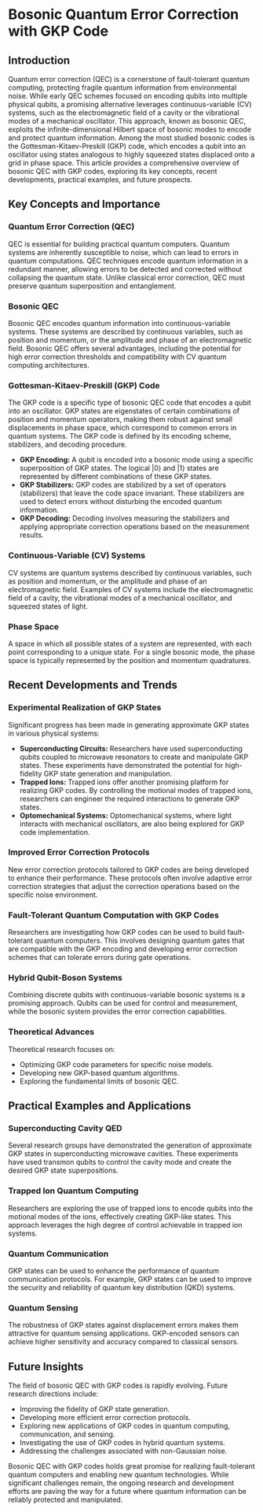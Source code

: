 # Bosonic Quantum Error Correction with GKP Code

## Introduction

Quantum error correction (QEC) is a cornerstone of fault-tolerant quantum computing, protecting fragile quantum information from environmental noise. While early QEC schemes focused on encoding qubits into multiple physical qubits, a promising alternative leverages continuous-variable (CV) systems, such as the electromagnetic field of a cavity or the vibrational modes of a mechanical oscillator. This approach, known as bosonic QEC, exploits the infinite-dimensional Hilbert space of bosonic modes to encode and protect quantum information. Among the most studied bosonic codes is the Gottesman-Kitaev-Preskill (GKP) code, which encodes a qubit into an oscillator using states analogous to highly squeezed states displaced onto a grid in phase space. This article provides a comprehensive overview of bosonic QEC with GKP codes, exploring its key concepts, recent developments, practical examples, and future prospects.

## Key Concepts and Importance

### Quantum Error Correction (QEC)

QEC is essential for building practical quantum computers. Quantum systems are inherently susceptible to noise, which can lead to errors in quantum computations. QEC techniques encode quantum information in a redundant manner, allowing errors to be detected and corrected without collapsing the quantum state. Unlike classical error correction, QEC must preserve quantum superposition and entanglement.

### Bosonic QEC

Bosonic QEC encodes quantum information into continuous-variable systems. These systems are described by continuous variables, such as position and momentum, or the amplitude and phase of an electromagnetic field. Bosonic QEC offers several advantages, including the potential for high error correction thresholds and compatibility with CV quantum computing architectures.

### Gottesman-Kitaev-Preskill (GKP) Code

The GKP code is a specific type of bosonic QEC code that encodes a qubit into an oscillator. GKP states are eigenstates of certain combinations of position and momentum operators, making them robust against small displacements in phase space, which correspond to common errors in quantum systems. The GKP code is defined by its encoding scheme, stabilizers, and decoding procedure.

*   **GKP Encoding:** A qubit is encoded into a bosonic mode using a specific superposition of GKP states. The logical |0⟩ and |1⟩ states are represented by different combinations of these GKP states.
*   **GKP Stabilizers:** GKP codes are stabilized by a set of operators (stabilizers) that leave the code space invariant. These stabilizers are used to detect errors without disturbing the encoded quantum information.
*   **GKP Decoding:** Decoding involves measuring the stabilizers and applying appropriate correction operations based on the measurement results.

### Continuous-Variable (CV) Systems

CV systems are quantum systems described by continuous variables, such as position and momentum, or the amplitude and phase of an electromagnetic field. Examples of CV systems include the electromagnetic field of a cavity, the vibrational modes of a mechanical oscillator, and squeezed states of light.

### Phase Space

A space in which all possible states of a system are represented, with each point corresponding to a unique state. For a single bosonic mode, the phase space is typically represented by the position and momentum quadratures.

## Recent Developments and Trends

### Experimental Realization of GKP States

Significant progress has been made in generating approximate GKP states in various physical systems:

*   **Superconducting Circuits:** Researchers have used superconducting qubits coupled to microwave resonators to create and manipulate GKP states. These experiments have demonstrated the potential for high-fidelity GKP state generation and manipulation.
*   **Trapped Ions:** Trapped ions offer another promising platform for realizing GKP codes. By controlling the motional modes of trapped ions, researchers can engineer the required interactions to generate GKP states.
*   **Optomechanical Systems:** Optomechanical systems, where light interacts with mechanical oscillators, are also being explored for GKP code implementation.

### Improved Error Correction Protocols

New error correction protocols tailored to GKP codes are being developed to enhance their performance. These protocols often involve adaptive error correction strategies that adjust the correction operations based on the specific noise environment.

### Fault-Tolerant Quantum Computation with GKP Codes

Researchers are investigating how GKP codes can be used to build fault-tolerant quantum computers. This involves designing quantum gates that are compatible with the GKP encoding and developing error correction schemes that can tolerate errors during gate operations.

### Hybrid Qubit-Boson Systems

Combining discrete qubits with continuous-variable bosonic systems is a promising approach. Qubits can be used for control and measurement, while the bosonic system provides the error correction capabilities.

### Theoretical Advances

Theoretical research focuses on:

*   Optimizing GKP code parameters for specific noise models.
*   Developing new GKP-based quantum algorithms.
*   Exploring the fundamental limits of bosonic QEC.

## Practical Examples and Applications

### Superconducting Cavity QED

Several research groups have demonstrated the generation of approximate GKP states in superconducting microwave cavities. These experiments have used transmon qubits to control the cavity mode and create the desired GKP state superpositions.

### Trapped Ion Quantum Computing

Researchers are exploring the use of trapped ions to encode qubits into the motional modes of the ions, effectively creating GKP-like states. This approach leverages the high degree of control achievable in trapped ion systems.

### Quantum Communication

GKP states can be used to enhance the performance of quantum communication protocols. For example, GKP states can be used to improve the security and reliability of quantum key distribution (QKD) systems.

### Quantum Sensing

The robustness of GKP states against displacement errors makes them attractive for quantum sensing applications. GKP-encoded sensors can achieve higher sensitivity and accuracy compared to classical sensors.

## Future Insights

The field of bosonic QEC with GKP codes is rapidly evolving. Future research directions include:

*   Improving the fidelity of GKP state generation.
*   Developing more efficient error correction protocols.
*   Exploring new applications of GKP codes in quantum computing, communication, and sensing.
*   Investigating the use of GKP codes in hybrid quantum systems.
*   Addressing the challenges associated with non-Gaussian noise.

Bosonic QEC with GKP codes holds great promise for realizing fault-tolerant quantum computers and enabling new quantum technologies. While significant challenges remain, the ongoing research and development efforts are paving the way for a future where quantum information can be reliably protected and manipulated.
